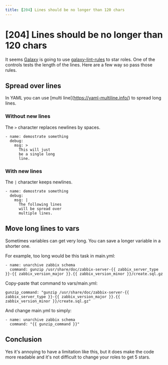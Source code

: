 ```yaml
---
title: [204] Lines should be no longer than 120 chars
---
```


# [204] Lines should be no longer than 120 chars

It seems [Galaxy](https://galaxy.ansible.com) is going to use [galaxy-lint-rules](https://github.com/ansible/galaxy-lint-rules) to star roles.
One of the controls tests the length of the lines. Here are a few way so pass those rules.

## Spread over lines
In YAML you can use [multi line[(https://yaml-multiline.info/) to spread long lines.

### Without new lines
The `>` character replaces newlines by spaces.
```
- name: demostrate something
  debug: 
    msg: >
      This will just
      be a single long
      line.
```

### With new lines
The `|` character keeps newlines.
```
- name: demostrate something
  debug:
    msg: |
      The following lines
      will be spread over
      multiple lines.
```

## Move long lines to vars
Sometimes variables can get very long. You can save a longer variable in a shorter one.

For example, too long would be this task in main.yml:
```
- name: unarchive zabbix schema
  command: gunzip /usr/share/doc/zabbix-server-{{ zabbix_server_type }}-{{ zabbix_version_major }}.{{ zabbix_version_minor }}/create.sql.gz
```

Copy-paste that command to vars/main.yml:
```
gunzip_command: "gunzip /usr/share/doc/zabbix-server-{{ zabbix_server_type }}-{{ zabbix_version_major }}.{{ zabbix_version_minor }}/create.sql.gz"
```

And change main.yml to simply:
```
- name: unarchive zabbix schema
  command: "{{ gunzip_command }}"
```

## Conclusion
Yes it's annoying to have a limitation like this, but it does make the code more readable and it's not difficult to change your roles to get 5 stars.
